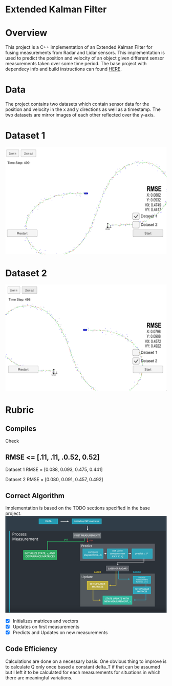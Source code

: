 # Extended Kalman Filter

# Overview
This project is a C++ implementation of an Extended Kalman Filter for fusing measurements from Radar and Lidar sensors.  This implementation is used to predict the position and velocity of an object given different sensor measurements taken over some time period.  The base project with dependecy info and build instructions can found [HERE](https://github.com/udacity/CarND-Extended-Kalman-Filter-Project).  

# Data
The project contains two datasets which contain sensor data for the position and velocity in the x and y directions as well as a timestamp.  The two datasets are mirror images of each other reflected over the y-axis.

# Dataset 1
![Simulator with dataset 1](imgs/ds1.png)

# Dataset 2
![Simulator with dataset 2](imgs/ds2.png)

# Rubric
## Compiles
Check

## RMSE <= [.11, .11, .0.52, 0.52]
Dataset 1  RMSE = [0.088, 0.093, 0.475, 0.441]

Dataset 2  RMSE = [0.080, 0.091, 0.457, 0.492]

## Correct Algorithm

Implementation is based on the TODO sections specified in the base project.  
![Lesson Process Flow](imgs/ProcessFlow.png)
- [X] Initializes matrices and vectors
- [X] Updates on first measurements
- [X] Predicts and Updates on new measurements

## Code Efficiency

Calculations are done on a necessary basis.  One obvious thing to improve is to calculate Q only once based a constant delta_T if that can be assumed but I left it to be calculated for each measurements for situations in which there are meaningful variations.
  